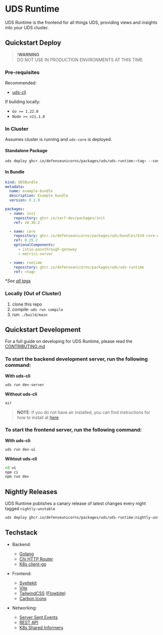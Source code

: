 # UDS Runtime

UDS Runtime is the frontend for all things UDS, providing views and insights into your UDS cluster.

## Quickstart Deploy

> !**WARNING**  
> DO NOT USE IN PRODUCTION ENVIRONMENTS AT THIS TIME

### Pre-requisites

Recommended:
* [uds-cli](https://github.com/defenseunicorns/uds-cli#install)

If building locally:
* `Go >= 1.22.0`
* `Node >= v21.1.0`

### In Cluster

Assumes cluster is running and `uds-core` is deployed.

#### Standalone Package
```bash
uds deploy ghcr.io/defenseunicorns/packages/uds/uds-runtime:<tag> --confirm
```

#### In Bundle

```yaml
kind: UDSBundle
metadata:
  name: example-bundle
  description: Example bundle
  version: 0.1.0

packages:
  - name: init
    repository: ghcr.io/zarf-dev/packages/init
    ref: v0.38.2

  - name: core
    repository: ghcr.io/defenseunicorns/packages/uds/bundles/k3d-core-demo
    ref: 0.25.2
    optionalComponents:
      - istio-passthrough-gateway
      - metrics-server

  - name: runtime
    repository: ghcr.io/defenseunicorns/packages/uds/uds-runtime
    ref: <tag>
```

**See [all tags](https://github.com/defenseunicorns/uds-runtime/pkgs/container/packages%2Fuds%2Fuds-runtime)*


### Locally (Out of Cluster)

1. clone this repo
1. compile: `uds run compile`
1. run: `./build/main`

## Quickstart Development

For a full guide on developing for UDS Runtime, please read the [CONTRIBUTING.md](./CONTRIBUTING.md)

### To start the backend development server, run the following command:

**With uds-cli**
```bash
uds run dev-server
```

**Without uds-cli**
```bash
air
```

> **NOTE**: If you do not have air installed, you can find instructions for how to install at [here](https://github.com/air-verse/air)

### To start the frontend server, run the following command:

**With uds-cli**
```bash
uds run dev-ui
```

**Wihtout uds-cli**
```bash
cd ui
npm ci
npm run dev
```

## Nightly Releases

UDS Runtime publishes a canary release of latest changes every night tagged `nightly-unstable`

```bash
uds deploy ghcr.io/defenseunicorns/packages/uds/uds-runtime:nightly-unstable
```

## Techstack

- Backend:

  - [Golang](https://go.dev/)
  - [Chi HTTP Router](https://github.com/go-chi/chi)
  - [K8s client-go](https://github.com/kubernetes/client-go)

- Frontend:

  - [Sveltekit](https://kit.svelte.dev/)
  - [Vite](https://vitejs.dev/)
  - [TailwindCSS](https://tailwindcss.com/) ([Flowbite](https://flowbite.com/))
  - [Carbon Icons](https://www.carbondesignsystem.com/guidelines/icons/library)

- Networking:

  - [Server Sent Events](https://developer.mozilla.org/en-US/docs/Web/API/Server-sent_events)
  - [REST API](https://restfulapi.net/)
  - [K8s Shared Informers](https://pkg.go.dev/k8s.io/client-go/informers)
